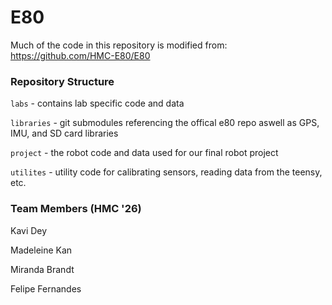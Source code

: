 # E80

Much of the code in this repository is modified from: <https://github.com/HMC-E80/E80>

### Repository Structure

`labs` - contains lab specific code and data

`libraries` - git submodules referencing the offical e80 repo aswell as GPS, IMU, and SD card libraries

`project` - the robot code and data used for our final robot project

`utilites` - utility code for calibrating sensors, reading data from the teensy, etc.

### Team Members (HMC '26)

Kavi Dey

Madeleine Kan

Miranda Brandt

Felipe Fernandes